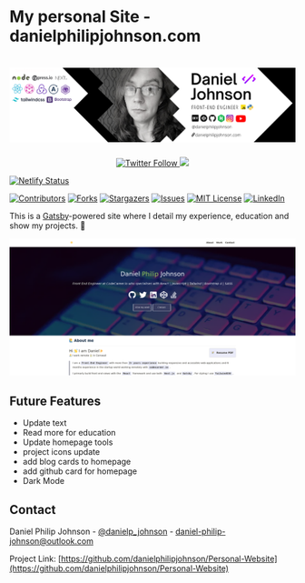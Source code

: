 # My personal Site - danielphilipjohnson.com

# [![Daniel Philip Johnson header](https://raw.githubusercontent.com/danielphilipjohnson/danielphilipjohnson/master/banner/banner.png)](https://danielphilipjohnson.github.io/)

<p align='center'>
<a class="header-badge" target="_blank" href="https://twitter.com/danielp_johnson">
  <img alt="Twitter Follow" src="https://img.shields.io/twitter/follow/danielp_johnson?style=social">
  </a>
  
  <a class="header-badge" target="_blank" href="https://www.linkedin.com/in/daniel-philip-johnson/">
  <img src="https://img.shields.io/badge/style--5eba00.svg?label=LinkedIn&logo=linkedin&style=social">
  </a>
</p>

[![Netlify Status](https://api.netlify.com/api/v1/badges/9acbbaa5-0a95-41ed-b851-5d58939ca39c/deploy-status)](https://app.netlify.com/sites/happy-swirles-7479bb/deploys)

[![Contributors][contributors-shield]][contributors-url]
[![Forks][forks-shield]][forks-url]
[![Stargazers][stars-shield]][stars-url]
[![Issues][issues-shield]][issues-url]
[![MIT License][license-shield]][license-url]
[![LinkedIn][linkedin-shield]][linkedin-url]

This is a [Gatsby](https://www.gatsbyjs.org)-powered site where I detail my experience, education and show my projects. 💜

[![product-screenshots][product-screenshot]][product-screenshot]

## Future Features

- Update text
- Read more for education
- Update homepage tools
- project icons update
- add blog cards to homepage
- add github card for homepage
- Dark Mode

## Contact

Daniel Philip Johnson - [@danielp_johnson](https://twitter.com/danielp_johnson) - daniel-philip-johnson@outlook.com

Project Link: [https://github.com/danielphilipjohnson/Personal-Website](https://github.com/danielphilipjohnson/Personal-Website)

[contributors-shield]: https://img.shields.io/github/contributors/danielphilipjohnson/Personal-Website.svg?style=for-the-badge
[contributors-url]: https://github.com/danielphilipjohnson/Personal-Website/graphs/contributors
[forks-shield]: https://img.shields.io/github/forks/danielphilipjohnson/Front-End-Development-Path.svg?style=for-the-badge
[forks-url]: https://github.com/danielphilipjohnson/Personal-Website/network/members
[stars-shield]: https://img.shields.io/github/stars/danielphilipjohnson/Personal-Website.svg?style=for-the-badge
[stars-url]: https://github.com/danielphilipjohnson/Personal-Website/stargazers
[issues-shield]: https://img.shields.io/github/issues/danielphilipjohnson/Personal-Website.svg?style=for-the-badge
[issues-url]: https://github.com/danielphilipjohnson/Personal-Website/issues
[license-shield]: https://img.shields.io/github/license/danielphilipjohnson/Personal-Website.svg?style=for-the-badge
[license-url]: https://github.com/danielphilipjohnson/Personal-Website/blob/master/LICENSE.txt
[linkedin-shield]: https://img.shields.io/badge/-LinkedIn-black.svg?style=for-the-badge&logo=linkedin&colorB=555
[linkedin-url]: https://linkedin.com/in/danielphilipjohnson
[product-screenshot]: images/screenshot.png
